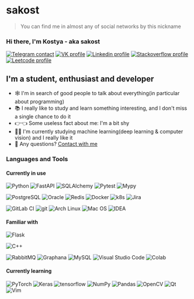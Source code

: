 # sakost
> You can find me in almost any of social networks by this nickname

### Hi there, I'm Kostya - aka sakost

[![Telegram contact][telegram_badge]][telegram_link]
[![VK profile][vk_badge]][vk_link]
[![Linkedin profile][linkedin_badge]][linkedin_link]
[![Stackoverflow profile][stackoverflow_badge]][stackoverflow_link]
[![Leetcode profile][leetcode_badge]][leetcode_link]

[comment]: <> ([![Codeforces profile][codeforces_badge]][codeforces_link])

## I'm a student, enthusiast and developer

- 🕸 I'm in search of good people to talk about everything(in particular about programming)
- 📚 I really like to study and learn something interesting, and I don't miss a single chance to do it
- 👉👈 Some useless fact about me: I'm a bit shy
- 🙇‍♂️ I'm currently studying machine learning(deep learning & computer vision) and I really like it
- 🤔 Any questions? [Contact with me](#hi-there-im-kostya---aka-sakost)


### Languages and Tools
#### Currently in use
![Python](https://img.shields.io/badge/Python-3776AB?style=for-the-badge&logo=python&logoColor=white)
![FastAPI](https://img.shields.io/badge/fastapi-109989?style=for-the-badge&logo=FASTAPI&logoColor=white)
![SQLAlchemy](https://img.shields.io/badge/sqlalchemy-000000?style=for-the-badge&logo=SQLAlchemy&logoColor=white)
![Pytest](https://img.shields.io/badge/pytest-blue?style=for-the-badge&logo=pytest&logoColor=white)
![Mypy](https://img.shields.io/badge/mypy-green?style=for-the-badge)

![PostgreSQL](https://img.shields.io/badge/PostgreSQL-316192?style=for-the-badge&logo=postgresql&logoColor=white)
![Oracle](https://img.shields.io/badge/oracle-%23F00000.svg?style=for-the-badge&logo=oracle&logoColor=white)
![Redis](https://img.shields.io/badge/redis-%23DD0031.svg?&style=for-the-badge&logo=redis&logoColor=white)
![Docker](https://img.shields.io/badge/Docker-2CA5E0?style=for-the-badge&logo=docker&logoColor=white)
![k8s](https://img.shields.io/badge/kubernetes-326ce5.svg?&style=for-the-badge&logo=kubernetes&logoColor=white)
![Jira](https://img.shields.io/badge/Jira-0052CC?style=for-the-badge&logo=Jira&logoColor=whit)

![GitLab CI](https://img.shields.io/badge/GitLabCI-%23181717.svg?style=for-the-badge&logo=gitlab&logoColor=white)
![git](https://img.shields.io/badge/Git-F05032?style=for-the-badge&logo=git&logoColor=white)
![Arch Linux](https://img.shields.io/badge/Arch_Linux-1793D1?style=for-the-badge&logo=arch-linux&logoColor=white)
![Mac OS](https://img.shields.io/badge/mac%20os-000000?style=for-the-badge&logo=apple&logoColor=white)
![IDEA](https://img.shields.io/badge/IntelliJIDEA-000000.svg?style=for-the-badge&logo=intellij-idea&logoColor=white)

#### Familiar with
![Flask](https://img.shields.io/badge/flask-%23000.svg?style=for-the-badge&logo=flask&logoColor=white)

![C++](https://img.shields.io/badge/C%2B%2B-00599C?style=for-the-badge&logo=c%2B%2B&logoColor=white)

![RabbitMQ](https://img.shields.io/badge/rabbitmq-%23FF6600.svg?&style=for-the-badge&logo=rabbitmq&logoColor=white)
![Graphana](https://img.shields.io/badge/Grafana-F2F4F9?style=for-the-badge&logo=grafana&logoColor=orange&labelColor=F2F4F9)
![MySQL](https://img.shields.io/badge/MySQL-00000F?style=for-the-badge&logo=mysql&logoColor=white)
![Visual Studio Code](https://img.shields.io/badge/Visual_Studio_Code-0078D4?style=for-the-badge&logo=visual%20studio%20code&logoColor=white)
![Colab](https://img.shields.io/badge/Colab-F9AB00?style=for-the-badge&logo=googlecolab&color=525252)

#### Currently learning
![PyTorch](https://img.shields.io/badge/PyTorch-EE4C2C?style=for-the-badge&logo=PyTorch&logoColor=white)
![Keras](https://img.shields.io/badge/Keras-D00000?style=for-the-badge&logo=Keras&logoColor=white)
![tensorflow](https://img.shields.io/badge/TensorFlow-FF6F00?style=for-the-badge&logo=tensorflow&logoColor=white)
![NumPy](https://img.shields.io/badge/Numpy-777BB4?style=for-the-badge&logo=numpy&logoColor=white)
![Pandas](https://img.shields.io/badge/Pandas-2C2D72?style=for-the-badge&logo=pandas&logoColor=white)
![OpenCV](https://img.shields.io/badge/OpenCV-27338e?style=for-the-badge&logo=OpenCV&logoColor=white)
![Qt](https://img.shields.io/badge/Qt-41CD52?style=for-the-badge&logo=qt&logoColor=white)
![Vim](https://img.shields.io/badge/VIM-%2311AB00.svg?&style=for-the-badge&logo=vim&logoColor=white)

[telegram_link]: https://t.me/sakost
[telegram_badge]: https://img.shields.io/badge/Telegram-2CA5E0?style=for-the-badge&logo=telegram&logoColor=white "Telegram contact"

[vk_link]: https://vk.com/sakost
[vk_badge]: https://img.shields.io/badge/вконтакте-%232E87FB.svg?&style=for-the-badge&logo=vk&logoColor=white

[linkedin_link]: https://linkedin.com/in/sakost
[linkedin_badge]: https://img.shields.io/badge/LinkedIn-0077B5?style=for-the-badge&logo=linkedin&logoColor=white "Linkedin profile"

[stackoverflow_link]: https://stackoverflow.com/users/8506506/mr-morgan
[stackoverflow_badge]: https://img.shields.io/badge/Stack_Overflow-FE7A16?style=for-the-badge&logo=stack-overflow&logoColor=white "Stackoverflow profile"

[leetcode_link]: https://leetcode.com/sakost
[leetcode_badge]: https://img.shields.io/badge/LeetCode-FFA116?style=for-the-badge&logo=LeetCode&logoColor=black "Leetcode profile"

[comment]: <> ([codeforces_link]: https://codeforces.com/sakost)

[comment]: <> ([codeforces_badge]: https://img.shields.io/badge/CodeForces?style=for-the-badge&logo=CodeForces "Codeforces profile")
